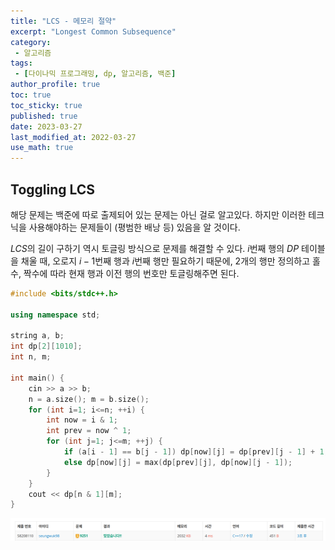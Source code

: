 ```yaml
---
title: "LCS - 메모리 절약"
excerpt: "Longest Common Subsequence"
category: 
 - 알고리즘
tags:
 - [다이나믹 프로그래밍, dp, 알고리즘, 백준]
author_profile: true
toc: true
toc_sticky: true
published: true
date: 2023-03-27
last_modified_at: 2022-03-27
use_math: true
---
```


## Toggling LCS

해당 문제는 백준에 따로 출제되어 있는 문제는 아닌 걸로 알고있다. 하지만 이러한 테크닉을 사용해야하는 문제들이 (평범한 배낭 등) 있음을 알 것이다.

$LCS$의 길이 구하기 역시 토글링 방식으로 문제를 해결할 수 있다. $i$번째 행의 $DP$ 테이블을 채울 때, 오로지 $i-1$번째 행과 $i$번째 행만 필요하기 때문에, 2개의 행만 정의하고 홀수, 짝수에 따라 현재 행과 이전 행의 번호만 토글링해주면 된다.

```cpp
#include <bits/stdc++.h>

using namespace std;

string a, b;
int dp[2][1010];
int n, m;

int main() {
    cin >> a >> b;
    n = a.size(); m = b.size();
    for (int i=1; i<=n; ++i) {
        int now = i & 1;
        int prev = now ^ 1;
        for (int j=1; j<=m; ++j) {
            if (a[i - 1] == b[j - 1]) dp[now][j] = dp[prev][j - 1] + 1;
            else dp[now][j] = max(dp[prev][j], dp[now][j - 1]);
        }
    }
    cout << dp[n & 1][m];
}
```

![](/assets/img/togglelcs/1.png)
